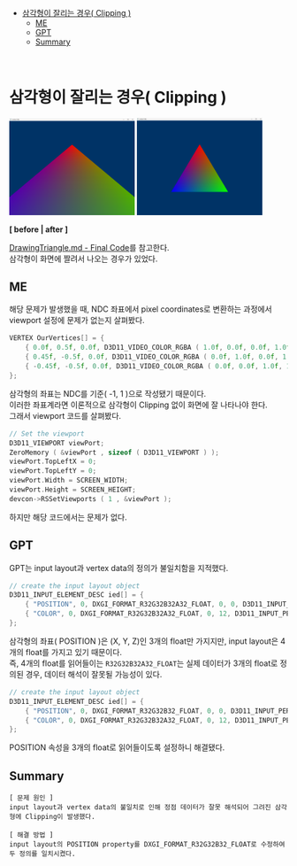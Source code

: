 - [삼각형이 잘리는 경우( Clipping )](#삼각형이-잘리는-경우-clipping-)
  - [ME](#me)
  - [GPT](#gpt)
  - [Summary](#summary)

<br>

# 삼각형이 잘리는 경우( Clipping )

<div>
	<img src="Images/ProblemSolving/DrawingTriangleError.png" width="45%" />
	<img src="Images/ProblemSolving/DrawingTriangleSolving.png" width="45%" />
</div>

**[ before | after ]**   

[DrawingTriangle.md - Final Code](DirectXFramework/4_DrawingTriangle.md/#final-code)를 참고한다.   
삼각형이 화면에 짤려서 나오는 경우가 있었다.   

## ME
해당 문제가 발생했을 때, NDC 좌표에서 pixel coordinates로 변환하는 과정에서 viewport 설정에 문제가 없는지 살펴봤다.   
```cpp
VERTEX OurVertices[] = {
	{ 0.0f, 0.5f, 0.0f, D3D11_VIDEO_COLOR_RGBA ( 1.0f, 0.0f, 0.0f, 1.0f ) },
	{ 0.45f, -0.5f, 0.0f, D3D11_VIDEO_COLOR_RGBA ( 0.0f, 1.0f, 0.0f, 1.0f ) },
	{ -0.45f, -0.5f, 0.0f, D3D11_VIDEO_COLOR_RGBA ( 0.0f, 0.0f, 1.0f, 1.0f ) }
};
```
삼각형의 좌표는 NDC를 기준( -1, 1 )으로 작성됐기 때문이다.   
이러한 좌표계라면 이론적으로 삼각형이 Clipping 없이 화면에 잘 나타나야 한다.   
그래서 viewport 코드를 살펴봤다.   
```cpp
// Set the viewport
D3D11_VIEWPORT viewPort;
ZeroMemory ( &viewPort , sizeof ( D3D11_VIEWPORT ) );
viewPort.TopLeftX = 0;
viewPort.TopLeftY = 0;
viewPort.Width = SCREEN_WIDTH;
viewPort.Height = SCREEN_HEIGHT;
devcon->RSSetViewports ( 1 , &viewPort );
```
하지만 해당 코드에서는 문제가 없다.   

## GPT
GPT는 input layout과 vertex data의 정의가 불일치함을 지적했다.   
```cpp
// create the input layout object
D3D11_INPUT_ELEMENT_DESC ied[] = {
	{ "POSITION", 0, DXGI_FORMAT_R32G32B32A32_FLOAT, 0, 0, D3D11_INPUT_PER_VERTEX_DATA, 0 },
	{ "COLOR", 0, DXGI_FORMAT_R32G32B32A32_FLOAT, 0, 12, D3D11_INPUT_PER_VERTEX_DATA, 0 },
};
```
삼각형의 좌표( POSITION )은 (X, Y, Z)인 3개의 float만 가지지만, input layout은 4개의 float를 가지고 있기 때문이다.   
즉, 4개의 float를 읽어들이는 `R32G32B32A32_FLOAT`는 실제 데이터가 3개의 float로 정의된 경우, 데이터 해석이 잘못될 가능성이 있다.   
```cpp
// create the input layout object
D3D11_INPUT_ELEMENT_DESC ied[] = {
	{ "POSITION", 0, DXGI_FORMAT_R32G32B32_FLOAT, 0, 0, D3D11_INPUT_PER_VERTEX_DATA, 0 },
	{ "COLOR", 0, DXGI_FORMAT_R32G32B32A32_FLOAT, 0, 12, D3D11_INPUT_PER_VERTEX_DATA, 0 },
};
```
POSITION 속성을 3개의 float로 읽어들이도록 설정하니 해결됐다.   

## Summary
```
[ 문제 원인 ]
input layout과 vertex data의 불일치로 인해 정점 데이터가 잘못 해석되어 그려진 삼각형에 Clipping이 발생했다.

[ 해결 방법 ]
input layout의 POSITION property를 DXGI_FORMAT_R32G32B32_FLOAT로 수정하여 두 정의를 일치시켰다.
```
